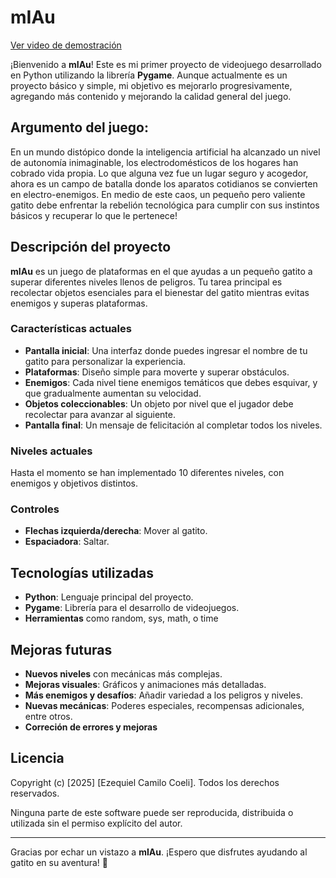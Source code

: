 # mIAu

[Ver video de demostración]("https://github.com/ezecoeli/Project-gatito/blob/main/mIAu_demo1.mp4")
 
¡Bienvenido a **mIAu**! Este es mi primer proyecto de videojuego desarrollado en Python utilizando la librería **Pygame**. Aunque actualmente es un proyecto básico y simple, mi objetivo es mejorarlo progresivamente, agregando más contenido y mejorando la calidad general del juego.

## Argumento del juego:

En un mundo distópico donde la inteligencia artificial ha alcanzado un nivel de autonomía inimaginable, los electrodomésticos de los hogares han cobrado vida propia. Lo que alguna vez fue un lugar seguro y acogedor, ahora es un campo de batalla donde los aparatos cotidianos se convierten en electro-enemigos. En medio de este caos, un pequeño pero valiente gatito debe enfrentar la rebelión tecnológica para cumplir con sus instintos básicos y recuperar lo que le pertenece!

## Descripción del proyecto

**mIAu** es un juego de plataformas en el que ayudas a un pequeño gatito a superar diferentes niveles llenos de peligros. Tu tarea principal es recolectar objetos esenciales para el bienestar del gatito mientras evitas enemigos y superas plataformas.

### Características actuales
- **Pantalla inicial**: Una interfaz donde puedes ingresar el nombre de tu gatito para personalizar la experiencia.
- **Plataformas**: Diseño simple para moverte y superar obstáculos.
- **Enemigos**: Cada nivel tiene enemigos temáticos que debes esquivar, y que gradualmente aumentan su velocidad.
- **Objetos coleccionables**: Un objeto por nivel que el jugador debe recolectar para avanzar al siguiente.
- **Pantalla final**: Un mensaje de felicitación al completar todos los niveles.

### Niveles actuales
Hasta el momento se han implementado 10 diferentes niveles, con enemigos y objetivos distintos. 

### Controles
- **Flechas izquierda/derecha**: Mover al gatito.
- **Espaciadora**: Saltar.

## Tecnologías utilizadas
- **Python**: Lenguaje principal del proyecto.
- **Pygame**: Librería para el desarrollo de videojuegos.
- **Herramientas** como random, sys, math, o time

## Mejoras futuras
- **Nuevos niveles** con mecánicas más complejas.
- **Mejoras visuales**: Gráficos y animaciones más detalladas.
- **Más enemigos y desafíos**: Añadir variedad a los peligros y niveles.
- **Nuevas mecánicas**: Poderes especiales, recompensas adicionales, entre otros.
- **Correción de errores y mejoras**


## Licencia
Copyright (c) [2025] [Ezequiel Camilo Coeli]. Todos los derechos reservados.

Ninguna parte de este software puede ser reproducida, distribuida o utilizada sin el permiso explícito del autor.


---
Gracias por echar un vistazo a **mIAu**. ¡Espero que disfrutes ayudando al gatito en su aventura! 🐾

